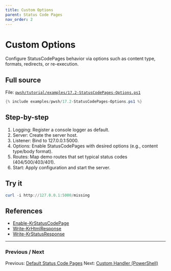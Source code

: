 ```yaml
---
title: Custom Options
parent: Status Code Pages
nav_order: 2
---
```


# Custom Options

Configure StatusCodePages behavior via options such as content type, formats, redirects, or re-execution.

## Full source

File: [`pwsh/tutorial/examples/17.2-StatusCodePages-Options.ps1`][17.2-StatusCodePages-Options.ps1]

```powershell
{% include examples/pwsh/17.2-StatusCodePages-Options.ps1 %}
```

## Step-by-step

1. Logging: Register a console logger as default.
2. Server: Create the server host.
3. Listener: Bind to 127.0.0.1:5000.
4. Options: Enable StatusCodePages with desired options (e.g., content type/body format).
5. Routes: Map demo routes that set typical status codes (404/500/403/401).
6. Start: Apply configuration and start the server.

## Try it

```powershell
curl -i http://127.0.0.1:5000/missing
```

## References

- [Enable-KrStatusCodePage](/pwsh/cmdlets/Enable-KrStatusCodePage)
- [Write-KrHtmlResponse](/pwsh/cmdlets/Write-KrHtmlResponse)
- [Write-KrStatusResponse](/pwsh/cmdlets/Write-KrStatusResponse)

---

### Previous / Next

Previous: [Default Status Code Pages](./1.Default-Status-Code-Pages.md)
Next: [Custom Handler (PowerShell)](./3.Custom-Handler-PowerShell.md)

[17.2-StatusCodePages-Options.ps1]: /pwsh/tutorial/examples/17.2-StatusCodePages-Options.ps1
